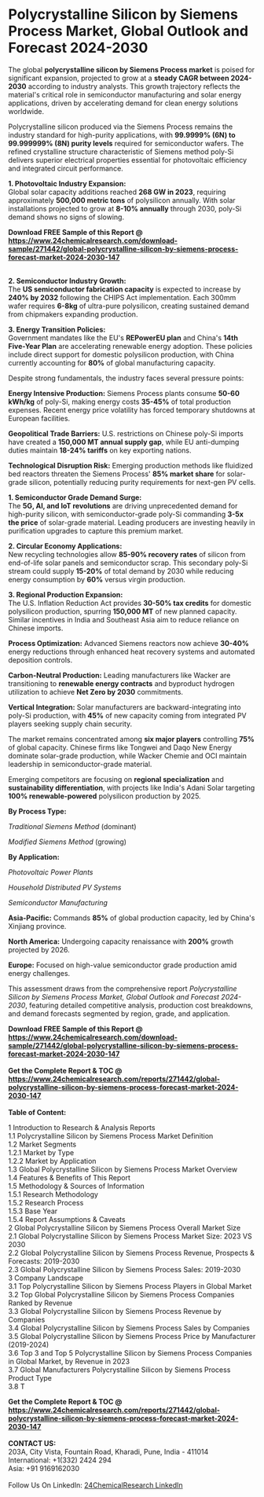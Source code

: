 <h1>Polycrystalline Silicon by Siemens Process Market, Global Outlook and Forecast 2024-2030</h1><p>The global <strong>polycrystalline silicon by Siemens Process market</strong> is poised for significant expansion, projected to grow at a <strong>steady CAGR between 2024-2030</strong> according to industry analysts. This growth trajectory reflects the material's critical role in semiconductor manufacturing and solar energy applications, driven by accelerating demand for clean energy solutions worldwide.</p><p>Polycrystalline silicon produced via the Siemens Process remains the industry standard for high-purity applications, with <strong>99.9999% (6N) to 99.999999% (8N) purity levels</strong> required for semiconductor wafers. The refined crystalline structure characteristic of Siemens method poly-Si delivers superior electrical properties essential for photovoltaic efficiency and integrated circuit performance.</p><p><strong>1. Photovoltaic Industry Expansion:</strong><br>
Global solar capacity additions reached <strong>268 GW in 2023</strong>, requiring approximately <strong>500,000 metric tons</strong> of polysilicon annually. With solar installations projected to grow at <strong>8-10% annually</strong> through 2030, poly-Si demand shows no signs of slowing.</p><div><b>Download FREE Sample of this Report @ 
            <a href="https://www.24chemicalresearch.com/download-sample/271442/global-polycrystalline-silicon-by-siemens-process-forecast-market-2024-2030-147">
            https://www.24chemicalresearch.com/download-sample/271442/global-polycrystalline-silicon-by-siemens-process-forecast-market-2024-2030-147</a></b></div><br><p><strong>2. Semiconductor Industry Growth:</strong><br>
The <strong>US semiconductor fabrication capacity</strong> is expected to increase by <strong>240% by 2032</strong> following the CHIPS Act implementation. Each 300mm wafer requires <strong>6-8kg</strong> of ultra-pure polysilicon, creating sustained demand from chipmakers expanding production.</p><p><strong>3. Energy Transition Policies:</strong><br>
Government mandates like the EU's <strong>REPowerEU plan</strong> and China's <strong>14th Five-Year Plan</strong> are accelerating renewable energy adoption. These policies include direct support for domestic polysilicon production, with China currently accounting for <strong>80%</strong> of global manufacturing capacity.</p><p>Despite strong fundamentals, the industry faces several pressure points:</p><p><strong>Energy Intensive Production:</strong> Siemens Process plants consume <strong>50-60 kWh/kg</strong> of poly-Si, making energy costs <strong>35-45%</strong> of total production expenses. Recent energy price volatility has forced temporary shutdowns at European facilities.</p><p><strong>Geopolitical Trade Barriers:</strong> U.S. restrictions on Chinese poly-Si imports have created a <strong>150,000 MT annual supply gap</strong>, while EU anti-dumping duties maintain <strong>18-24% tariffs</strong> on key exporting nations.</p><p><strong>Technological Disruption Risk:</strong> Emerging production methods like fluidized bed reactors threaten the Siemens Process' <strong>85% market share</strong> for solar-grade silicon, potentially reducing purity requirements for next-gen PV cells.</p><p><strong>1. Semiconductor Grade Demand Surge:</strong><br>
The <strong>5G, AI, and IoT revolutions</strong> are driving unprecedented demand for high-purity silicon, with semiconductor-grade poly-Si commanding <strong>3-5x the price</strong> of solar-grade material. Leading producers are investing heavily in purification upgrades to capture this premium market.</p><p><strong>2. Circular Economy Applications:</strong><br>
New recycling technologies allow <strong>85-90% recovery rates</strong> of silicon from end-of-life solar panels and semiconductor scrap. This secondary poly-Si stream could supply <strong>15-20%</strong> of total demand by 2030 while reducing energy consumption by <strong>60%</strong> versus virgin production.</p><p><strong>3. Regional Production Expansion:</strong><br>
The U.S. Inflation Reduction Act provides <strong>30-50% tax credits</strong> for domestic polysilicon production, spurring <strong>150,000 MT</strong> of new planned capacity. Similar incentives in India and Southeast Asia aim to reduce reliance on Chinese imports.</p><p><strong>Process Optimization:</strong> Advanced Siemens reactors now achieve <strong>30-40%</strong> energy reductions through enhanced heat recovery systems and automated deposition controls.</p><p><strong>Carbon-Neutral Production:</strong> Leading manufacturers like Wacker are transitioning to <strong>renewable energy contracts</strong> and byproduct hydrogen utilization to achieve <strong>Net Zero by 2030</strong> commitments.</p><p><strong>Vertical Integration:</strong> Solar manufacturers are backward-integrating into poly-Si production, with <strong>45%</strong> of new capacity coming from integrated PV players seeking supply chain security.</p><p>The market remains concentrated among <strong>six major players</strong> controlling <strong>75%</strong> of global capacity. Chinese firms like Tongwei and Daqo New Energy dominate solar-grade production, while Wacker Chemie and OCI maintain leadership in semiconductor-grade material.</p><p>Emerging competitors are focusing on <strong>regional specialization</strong> and <strong>sustainability differentiation</strong>, with projects like India's Adani Solar targeting <strong>100% renewable-powered</strong> polysilicon production by 2025.</p><p><strong>By Process Type:</strong></p><p><em>Traditional Siemens Method</em> (dominant)</p><p><em>Modified Siemens Method</em> (growing)</p><p><strong>By Application:</strong></p><p><em>Photovoltaic Power Plants</em></p><p><em>Household Distributed PV Systems</em></p><p><em>Semiconductor Manufacturing</em></p><p><strong>Asia-Pacific:</strong> Commands <strong>85%</strong> of global production capacity, led by China's Xinjiang province.</p><p><strong>North America:</strong> Undergoing capacity renaissance with <strong>200%</strong> growth projected by 2026.</p><p><strong>Europe:</strong> Focused on high-value semiconductor grade production amid energy challenges.</p><p>This assessment draws from the comprehensive report <em>Polycrystalline Silicon by Siemens Process Market, Global Outlook and Forecast 2024-2030</em>, featuring detailed competitive analysis, production cost breakdowns, and demand forecasts segmented by region, grade, and application.</p><div><b>Download FREE Sample of this Report @ 
            <a href="https://www.24chemicalresearch.com/download-sample/271442/global-polycrystalline-silicon-by-siemens-process-forecast-market-2024-2030-147">
            https://www.24chemicalresearch.com/download-sample/271442/global-polycrystalline-silicon-by-siemens-process-forecast-market-2024-2030-147</a></b></div><br><div><b>Get the Complete Report & TOC @ 
            <a href="https://www.24chemicalresearch.com/reports/271442/global-polycrystalline-silicon-by-siemens-process-forecast-market-2024-2030-147">
            https://www.24chemicalresearch.com/reports/271442/global-polycrystalline-silicon-by-siemens-process-forecast-market-2024-2030-147</a></b></div><br>
            <b>Table of Content:</b><p>1 Introduction to Research & Analysis Reports<br />
    1.1 Polycrystalline Silicon by Siemens Process Market Definition<br />
    1.2 Market Segments<br />
        1.2.1 Market by Type<br />
        1.2.2 Market by Application<br />
    1.3 Global Polycrystalline Silicon by Siemens Process Market Overview<br />
    1.4 Features & Benefits of This Report<br />
    1.5 Methodology & Sources of Information<br />
        1.5.1 Research Methodology<br />
        1.5.2 Research Process<br />
        1.5.3 Base Year<br />
        1.5.4 Report Assumptions & Caveats<br />
2 Global Polycrystalline Silicon by Siemens Process Overall Market Size<br />
    2.1 Global Polycrystalline Silicon by Siemens Process Market Size: 2023 VS 2030<br />
    2.2 Global Polycrystalline Silicon by Siemens Process Revenue, Prospects & Forecasts: 2019-2030<br />
    2.3 Global Polycrystalline Silicon by Siemens Process Sales: 2019-2030<br />
3 Company Landscape<br />
    3.1 Top Polycrystalline Silicon by Siemens Process Players in Global Market<br />
    3.2 Top Global Polycrystalline Silicon by Siemens Process Companies Ranked by Revenue<br />
    3.3 Global Polycrystalline Silicon by Siemens Process Revenue by Companies<br />
    3.4 Global Polycrystalline Silicon by Siemens Process Sales by Companies<br />
    3.5 Global Polycrystalline Silicon by Siemens Process Price by Manufacturer (2019-2024)<br />
    3.6 Top 3 and Top 5 Polycrystalline Silicon by Siemens Process Companies in Global Market, by Revenue in 2023<br />
    3.7 Global Manufacturers Polycrystalline Silicon by Siemens Process Product Type<br />
    3.8 T</p><div><b>Get the Complete Report & TOC @ 
            <a href="https://www.24chemicalresearch.com/reports/271442/global-polycrystalline-silicon-by-siemens-process-forecast-market-2024-2030-147">
            https://www.24chemicalresearch.com/reports/271442/global-polycrystalline-silicon-by-siemens-process-forecast-market-2024-2030-147</a></b></div><br><b>CONTACT US:</b><br>
            203A, City Vista, Fountain Road, Kharadi, Pune, India - 411014<br>
            International: +1(332) 2424 294<br>
            Asia: +91 9169162030 <br><br>
            Follow Us On LinkedIn: <a href="https://www.linkedin.com/company/24chemicalresearch/">24ChemicalResearch LinkedIn</a>